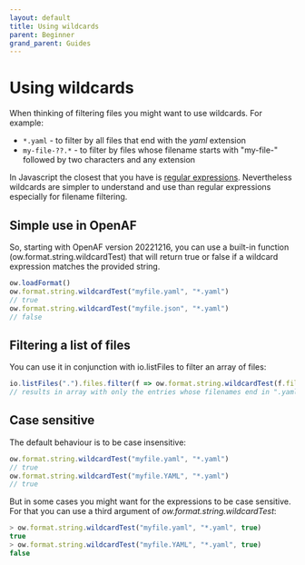 ```yaml
---
layout: default
title: Using wildcards
parent: Beginner
grand_parent: Guides
---
```


# Using wildcards

When thinking of filtering files you might want to use wildcards. For example:

* ````*.yaml```` - to filter by all files that end with the _yaml_ extension
* ````my-file-??.*```` - to filter by files whose filename starts with "my-file-" followed by two characters and any extension

In Javascript the closest that you have is [regular expressions](https://developer.mozilla.org/en-US/docs/Web/JavaScript/Guide/Regular_Expressions). Nevertheless wildcards are simpler to understand and use than regular expressions especially for filename filtering. 

## Simple use in OpenAF

So, starting with OpenAF version 20221216, you can use a built-in function (ow.format.string.wildcardTest) that will return true or false if a wildcard expression matches the provided string.

````javascript
ow.loadFormat()
ow.format.string.wildcardTest("myfile.yaml", "*.yaml")
// true
ow.format.string.wildcardTest("myfile.json", "*.yaml")
// false
````

## Filtering a list of files

You can use it in conjunction with io.listFiles to filter an array of files:

````javascript
io.listFiles(".").files.filter(f => ow.format.string.wildcardTest(f.filepath, "*.yaml"))
// results in array with only the entries whose filenames end in ".yaml"
````

## Case sensitive

The default behaviour is to be case insensitive:

````javascript
ow.format.string.wildcardTest("myfile.yaml", "*.yaml")
// true
ow.format.string.wildcardTest("myfile.YAML", "*.yaml")
// true
````

But in some cases you might want for the expressions to be case sensitive. For that you can use a third argument of _ow.format.string.wildcardTest_:

````javascript
> ow.format.string.wildcardTest("myfile.yaml", "*.yaml", true)
true
> ow.format.string.wildcardTest("myfile.YAML", "*.yaml", true)
false
````